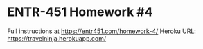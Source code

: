 # ENTR-451 Homework #4       

Full instructions at https://entr451.com/homework-4/
Heroku URL:  https://travelninja.herokuapp.com/